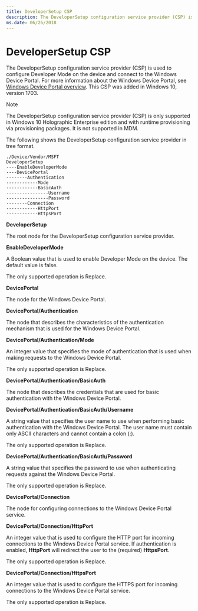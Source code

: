 ```yaml
---
title: DeveloperSetup CSP
description: The DeveloperSetup configuration service provider (CSP) is used to configure developer mode on the device. This CSP was added in the Windows 10, version 1703.
ms.date: 06/26/2018
---
```


# DeveloperSetup CSP

The DeveloperSetup configuration service provider (CSP) is used to configure Developer Mode on the device and connect to the Windows Device Portal. For more information about the Windows Device Portal, see [Windows Device Portal overview](/windows/uwp/debug-test-perf/device-portal). This CSP was added in Windows 10, version 1703.

> [!NOTE]
> The DeveloperSetup configuration service provider (CSP) is only supported in Windows 10 Holographic Enterprise edition and with runtime provisioning via provisioning packages. It is not supported in MDM.

The following shows the DeveloperSetup configuration service provider in tree format.
```
./Device/Vendor/MSFT
DeveloperSetup
----EnableDeveloperMode
----DevicePortal
--------Authentication
------------Mode
------------BasicAuth
----------------Username
----------------Password
--------Connection
------------HttpPort
------------HttpsPort
```
<a href="" id="developersetup"></a>**DeveloperSetup**
<p>The root node for the DeveloperSetup configuration service provider.

<a href="" id="enabledevelopermode"></a>**EnableDeveloperMode**
<p>A Boolean value that is used to enable Developer Mode on the device. The default value is false.

<p>The only supported operation is Replace.

<a href="" id="deviceportal"></a>**DevicePortal**
<p>The node for the Windows Device Portal.

<a href="" id="deviceportal-authentication"></a>**DevicePortal/Authentication**
<p>The node that describes the characteristics of the authentication mechanism that is used for the Windows Device Portal.

<a href="" id="deviceportal-authentication-mode"></a>**DevicePortal/Authentication/Mode**
<p>An integer value that specifies the mode of authentication that is used when making requests to the Windows Device Portal.

<p>The only supported operation is Replace.

<a href="" id="deviceportal-authentication-basicauth"></a>**DevicePortal/Authentication/BasicAuth**
<p>The node that describes the credentials that are used for basic authentication with the Windows Device Portal.

<a href="" id="deviceportal-authentication-username"></a>**DevicePortal/Authentication/BasicAuth/Username**
<p>A string value that specifies the user name to use when performing basic authentication with the Windows Device Portal.
The user name must contain only ASCII characters and cannot contain a colon (:).

<p>The only supported operation is Replace.

<a href="" id="deviceportal-authentication-password"></a>**DevicePortal/Authentication/BasicAuth/Password**
<p>A string value that specifies the password to use when authenticating requests against the Windows Device Portal.

<p>The only supported operation is Replace.

<a href="" id="deviceportal-connection"></a>**DevicePortal/Connection**
<p>The node for configuring connections to the Windows Device Portal service.

<a href="" id="deviceportal-connection-httpport"></a>**DevicePortal/Connection/HttpPort**
<p>An integer value that is used to configure the HTTP port for incoming connections to the Windows Device Portal service.
If authentication is enabled, <strong>HttpPort</strong> will redirect the user to the (required) <strong>HttpsPort</strong>.

<p>The only supported operation is Replace.

<a href="" id="deviceportal-connection-httpsport"></a>**DevicePortal/Connection/HttpsPort**
<p>An integer value that is used to configure the HTTPS port for incoming connections to the Windows Device Portal service.

<p>The only supported operation is Replace.